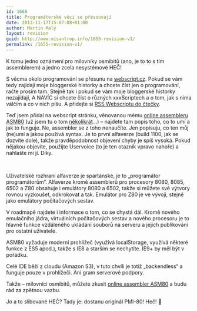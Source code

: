 ```yaml
---
id: 1660
title: Programátorské věci se přesouvají
date: 2013-11-17T15:07:08+01:00
author: Martin Malý
layout: revision
guid: http://www.misantrop.info/1655-revision-v1/
permalink: /1655-revision-v1/
---
```

K tomu jedno oznámení pro milovníky osmibitů (ano, je to to s tím assemblerem) a jedno zcela nesystémové HEČ!

<!--more-->

S věcma okolo programování se přesunu na [webscript.cz](http://webscript.cz/). Pokud se vám tedy zajídají moje bloggerské historky a chcete číst jen o programování, račte prosím tam. Stejně tak i pokud se vám moje bloggerské historky nezajídají, A NAVÍC si chcete číst o různých xxxScriptech a o tom, jak s nima válčím a co v nich píšu. A přidejte si [RSS Webscriptu do čtečky](http://feeds.feedburner.com/webscriptcz).

Teď jsem přidal na webscript stránku, věnovanou mému [online assembleru ASM80](http://webscript.cz/asm80/) (už jsem tu o tom [několikrát](http://www.misantrop.info/dlouhe-podzimni-vecery/)&#8230;) &#8211; najdete tam popis toho, co to umí a jak to funguje. Ne, assembler se z toho nenaučíte. Jen popisuju, co ten můj (ne)umí a jakou používá syntax. Je to první alfaverze (build 1100, jak se dozvíte dole), takže pravděpodobnost objevení chyby je spíš vysoká. Pokud nějakou objevíte, použijte Uservoice (to je ten otazník vpravo nahoře) a nahlašte mi ji. Díky.

&nbsp;

Uživatelské rozhraní alfaverze je spartánské, je to &#8222;programátor programátorům&#8220;. Alfaverze kromě assemblerů pro procesory 8080, 8085, 6502 a Z80 obsahuje i emulátory 8080 a 6502, takže si můžete své výtvory rovnou vyzkoušet, odkrokovat a tak. Emulátor pro Z80 je ve vývoji, stejně jako emulátory počítačových sestav.

V roadmapě najdete i informace o tom, co se chystá dál. Kromě nového emulačního jádra, virtuálních počítačových sestav a nového procesoru je to hlavně funkce vzdáleného ukládání souborů na serveru a jejich publikování pro ostatní uživatele.

ASM80 vyžaduje moderní prohlížeč (využívá localStorage, využívá některé funkce z ES5 apod.), takže s IE8 a starším se nechytíte. IE9+ by měl být v pořádku.

Celé IDE běží z cloudu (Amazon S3), v tuto chvíli je totiž &#8222;backendless&#8220; a funguje pouze v prohlížeči. Ani gram serverové podpory.

Takže &#8211; milovníci osmibitů, můžete zkusit [online assembler ASM80](http://webscript.cz/asm80/) a budu rád za zpětnou vazbu.

Jo a to slibované HEČ? Tady je: dostanu originál PMI-80! Heč! 🙂